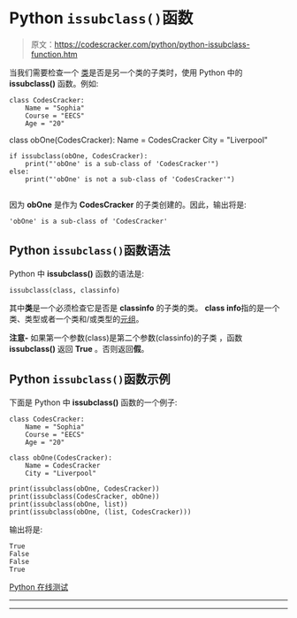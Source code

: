 # Python `issubclass()`函数

> 原文：<https://codescracker.com/python/python-issubclass-function.htm>

当我们需要检查一个 [类](/python/python-classes-objects.htm)是否是另一个类的子类时，使用 Python 中的 **issubclass()** 函数。例如:

```
class CodesCracker:
    Name = "Sophia"
    Course = "EECS"
    Age = "20"

```
class obOne(CodesCracker):
    Name = CodesCracker
    City = "Liverpool"

```
if issubclass(obOne, CodesCracker):
    print("'obOne' is a sub-class of 'CodesCracker'")
else:
    print("'obOne' is not a sub-class of 'CodesCracker'")
```

```

```

因为 **obOne** 是作为 **CodesCracker** 的子类创建的。因此，输出将是:

```
'obOne' is a sub-class of 'CodesCracker'
```

## Python `issubclass()`函数语法

Python 中 **issubclass()** 函数的语法是:

```
issubclass(class, classinfo)
```

其中**类**是一个必须检查它是否是 **classinfo** 的子类的类。 **class info**指的是一个类、类型或者一个类和/或类型的[元组](/python/python-tuples.htm)。

**注意-** 如果第一个参数(class)是第二个参数(classinfo)的子类 ，函数 **issubclass()** 返回 **True** 。否则返回**假**。

## Python `issubclass()`函数示例

下面是 Python 中 **issubclass()** 函数的一个例子:

```
class CodesCracker:
    Name = "Sophia"
    Course = "EECS"
    Age = "20"

class obOne(CodesCracker):
    Name = CodesCracker
    City = "Liverpool"

print(issubclass(obOne, CodesCracker))
print(issubclass(CodesCracker, obOne))
print(issubclass(obOne, list))
print(issubclass(obOne, (list, CodesCracker)))
```

输出将是:

```
True
False
False
True
```

[Python 在线测试](/exam/showtest.php?subid=10)

* * *

* * *